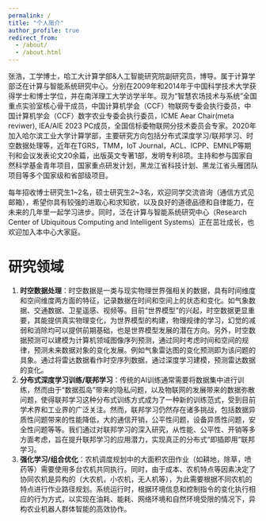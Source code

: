 ```yaml
---
permalink: /
title: "个人简介"
author_profile: true  
redirect_from: 
  - /about/
  - /about.html
---
```


张浩，工学博士，哈工大计算学部&人工智能研究院副研究员，博导。属于计算学部泛在计算与智能系统研究中心。分别在2009年和2014年于中国科学技术大学获得学士和博士学位，并在南洋理工大学访学半年。现为“智慧农场技术与系统”全国重点实验室核心骨干成员，中国计算机学会（CCF）物联网专委会执行委员，中国计算机学会（CCF）数字农业专委会执行委员，ICME Aear Chair(meta reviwer), IEA/AIE 2023 PC成员，全国信标委物联网分技术委员会专家。2020年加入哈尔滨工业大学计算学部，主要研究方向包括分布式深度学习/联邦学习、时空数据处理等，近年在TGRS，TMM，IoT Journal，ACL、ICPP、EMNLP等期刊和会议发表论文20余篇，出版英文专著1部，发明专利8项。主持和参与国家自然科学基金青年项目，国家重点研发计划，黑龙江省科技计划、黑龙江省头雁团队项目等多个国家级和省部级项目。

每年招收博士研究生1\~2名，硕士研究生2\~3名，欢迎同学交流咨询（通信方式见邮箱），希望你具有较强的进取心和求知欲，以及良好的道德品德和自律能力，在未来的几年里一起学习进步。同时，泛在计算与智能系统研究中心（Research Center of Ubiquitous Computing and Intelligent Systems）正在茁壮成长，也欢迎加入本中心大家庭。

# 研究领域
1.  **时空数据处理**：时空数据是一类与现实物理世界强相关的数据，具有时间维度和空间维度两方面的特征，记录数据在时间和空间上的状态和变化。如气象数据、交通数据、卫星遥感、视频等。目前“世界模型”的兴起，时空数据更显重要，其能提供真实物理变化，为世界模型的构建，物理规律的学习，幻觉的减弱和消除均可以提供前期基础，也是世界模型发展的潜在方向。另外，时空数据预测可以建模为计算机领域图像序列预测，通过同时考虑时间和空间的规律，预测未来数据对象的变化发展。例如气象雷达图的变化预测即为该问题的具象。通过将雷达数据看作时空序列数据，通过深度学习建模，预测雷达数据的变化。
2. **分布式深度学习训练/联邦学习**：传统的AI训练通常需要将数据集中进行训练，然而由于“数据孤岛”带来的隐私问题，以及物联网的发展带来的数据弥散问题，使得联邦学习这种分布式训练方式成为了一种新的训练范式，受到目前学术界和工业界的广泛关注。然而，联邦学习仍然存在诸多挑战，包括数据异质性问题带来的性能降低，大的通信开销，公平性问题，设备异质性问题，安全性问题等等。我们通过对联邦学习的深入研究，从性能、公平性、开销等多方面考虑，旨在提升联邦学习的应用潜力，实现真正的分布式“即插即用”联邦学习。
3. **强化学习/组合优化**：农机调度规划中的大面积农田作业（如耕地，除草，喷药等）需要使用多台农机共同执行。同时，由于成本、农机特点等因素决定了协同农机是异构的（大农机，小农机，无人机等），为此需要根据不同农机的特点进行作业路径规划。系统运行时，根据环境信息和控制指令的变化执行相应的行为方式，以实现在油耗、能耗、网络环境和自然环境受限的情况下，异构农业机器人群体智能的高效协作。

